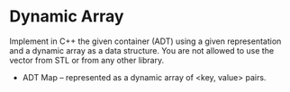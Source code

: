 # Dynamic Array
Implement in C++ the given container (ADT) using a given representation and a dynamic array as a data structure. You are not allowed to use the vector from STL or from any other library.
* ADT Map – represented as a dynamic array of <key, value> pairs.
